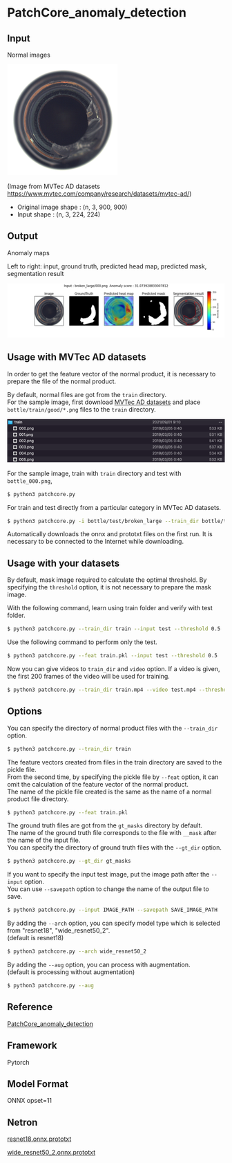 # PatchCore_anomaly_detection

## Input

Normal images

<img src="bottle_000.png" width="256" height="256">

(Image from MVTec AD datasets https://www.mvtec.com/company/research/datasets/mvtec-ad/)

- Original image shape : (n, 3, 900, 900)
- Input shape : (n, 3, 224, 224)

## Output

Anomaly maps

Left to right: input, ground truth, predicted head map, predicted mask, segmentation result

![Output](output.png)

## Usage with MVTec AD datasets

In order to get the feature vector of the normal product, it is necessary to prepare the file of the normal product.  

By default, normal files are got from the `train` directory.  
For the sample image, first download [MVTec AD datasets](https://www.mvtec.com/company/research/datasets/mvtec-ad/) and place `bottle/train/good/*.png` files to the `train` directory.

![Train](patchcore_train.png)

For the sample image, train with `train` directory and test with `bottle_000.png`,
```bash
$ python3 patchcore.py
```

For train and test directly from a particular category in MVTec AD datasets.

```bash
$ python3 patchcore.py -i bottle/test/broken_large --train_dir bottle/train/good --gt_dir bottle/test/ground_truth/broken_large
```

Automatically downloads the onnx and prototxt files on the first run.
It is necessary to be connected to the Internet while downloading.

## Usage with your datasets

By default, mask image required to calculate the optimal threshold. By specifying the `threshold` option, it is not necessary to prepare the mask image.

With the following command, learn using train folder and verify with test folder.

```bash
$ python3 patchcore.py --train_dir train --input test --threshold 0.5
```

Use the following command to perform only the test.

```bash
$ python3 patchcore.py --feat train.pkl --input test --threshold 0.5
```

Now you can give videos to `train_dir` and `video` option. If a video is given, the first 200 frames of the video will be used for training.

```bash
$ python3 patchcore.py --train_dir train.mp4 --video test.mp4 --threshold 0.5
```

## Options

You can specify the directory of normal product files with the `--train_dir` option.
```bash
$ python3 patchcore.py --train_dir train
```

The feature vectors created from files in the train directory are saved to the pickle file.  
From the second time, by specifying the pickle file by `--feat` option,
it can omit the calculation of the feature vector of the normal product.  
The name of the pickle file created is the same as the name of a normal product file directory.
```bash
$ python3 patchcore.py --feat train.pkl
```

The ground truth files are got from the `gt_masks` directory by default.  
The name of the ground truth file corresponds to the file with `__mask` after the name of the input file.  
You can specify the directory of ground truth files with the `--gt_dir` option.
```bash
$ python3 patchcore.py --gt_dir gt_masks
```

If you want to specify the input test image, put the image path after the `--input` option.  
You can use `--savepath` option to change the name of the output file to save.
```bash
$ python3 patchcore.py --input IMAGE_PATH --savepath SAVE_IMAGE_PATH
```

By adding the `--arch` option, you can specify model type which is selected from "resnet18", "wide_resnet50_2".  
(default is resnet18)
```bash
$ python3 patchcore.py --arch wide_resnet50_2
```

By adding the `--aug` option, you can process with augmentation.  
(default is processing without augmentation)
```bash
$ python3 patchcore.py --aug
```

## Reference

[PatchCore_anomaly_detection](https://github.com/hcw-00/PatchCore_anomaly_detection)

## Framework

Pytorch

## Model Format

ONNX opset=11

## Netron

[resnet18.onnx.prototxt](https://netron.app/?url=https://storage.googleapis.com/ailia-models/patchcore/resnet18.onnx.prototxt)

[wide_resnet50_2.onnx.prototxt](https://netron.app/?url=https://storage.googleapis.com/ailia-models/patchcore/wide_resnet50_2.onnx.prototxt)
